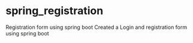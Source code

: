 # spring_registration
Registration form using spring boot
Created a  Login and registration form using spring boot 

